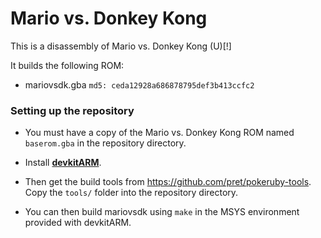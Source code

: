 # Mario vs. Donkey Kong

This is a disassembly of Mario vs. Donkey Kong (U)[!]

It builds the following ROM:
* mariovsdk.gba `md5: ceda12928a686878795def3b413ccfc2`

### Setting up the repository

* You must have a copy of the Mario vs. Donkey Kong ROM named `baserom.gba` in the repository directory.

* Install [**devkitARM**](http://devkitpro.org/wiki/Getting_Started/devkitARM).

* Then get the build tools from https://github.com/pret/pokeruby-tools. Copy the `tools/` folder into the repository directory.

* You can then build mariovsdk using `make` in the MSYS environment provided with devkitARM.
